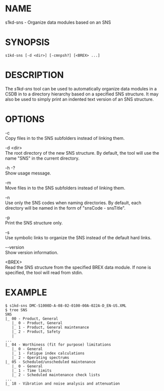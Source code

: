 NAME
====

s1kd-sns - Organize data modules based on an SNS

SYNOPSIS
========

    s1kd-sns [-d <dir>] [-cmnpsh?] [<BREX> ...]

DESCRIPTION
===========

The *s1kd-sns* tool can be used to automatically organize data modules in a CSDB in to a directory hierarchy based on a specified SNS structure. It may also be used to simply print an indented text version of an SNS structure.

OPTIONS
=======

-c  
Copy files in to the SNS subfolders instead of linking them.

-d &lt;dir&gt;  
The root directory of the new SNS structure. By default, the tool will use the name "SNS" in the current directory.

-h -?  
Show usage message.

-m  
Move files in to the SNS subfolders instead of linking them.

-n  
Use only the SNS codes when naming directories. By default, each directory will be named in the form of "snsCode - snsTitle".

-p  
Print the SNS structure only.

-s  
Use symbolic links to organize the SNS instead of the default hard links.

--version  
Show version information.

&lt;BREX&gt;  
Read the SNS structure from the specified BREX data module. If none is specified, the tool will read from stdin.

EXAMPLE
=======

    $ s1kd-sns DMC-S1000D-A-08-02-0100-00A-022A-D_EN-US.XML
    $ tree SNS
    SNS
    |_ 00 - Product, General
       |_ 0 - Product, General
       |_ 1 - Product, General maintenance
       |_ 2 - Product, Safety
       |
    ...
    |_ 04 - Worthiness (fit for purpose) limitations
       |_ 0 - General
       |_ 1 - Fatigue index calculations
       |_ 2 - Operating spectrums
    |_ 05 - Scheduled/unscheduled maintenance
       |_ 0 - General
       |_ 1 - Time limits
       |_ 2 - Scheduled maintenance check lists
    ...
    |_ 18 - Vibration and noise analysis and attenuation

